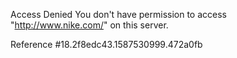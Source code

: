 Access Denied You don't have permission to access "http://www.nike.com/" on this server.

Reference #18.2f8edc43.1587530999.472a0fb